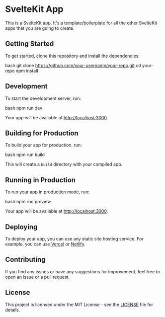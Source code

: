 # SvelteKit App

This is a SvelteKit app. It's a template/boilerplate for all the other SvelteKit apps that you are going to create.

## Getting Started

To get started, clone this repository and install the dependencies:

bash
git clone https://github.com/your-username/your-repo.git
cd your-repo
npm install


## Development

To start the development server, run:

bash
npm run dev

Your app will be available at [http://localhost:3000](http://localhost:3000).

## Building for Production

To build your app for production, run:

bash
npm run build

This will create a `build` directory with your compiled app.

## Running in Production

To run your app in production mode, run:

bash
npm run preview

Your app will be available at [http://localhost:3000](http://localhost:3000).

## Deploying

To deploy your app, you can use any static site hosting service. For example, you can use [Vercel](https://vercel.com/) or [Netlify](https://www.netlify.com/).

## Contributing

If you find any issues or have any suggestions for improvement, feel free to open an issue or a pull request.

## License

This project is licensed under the MIT License - see the [LICENSE](LICENSE) file for details.